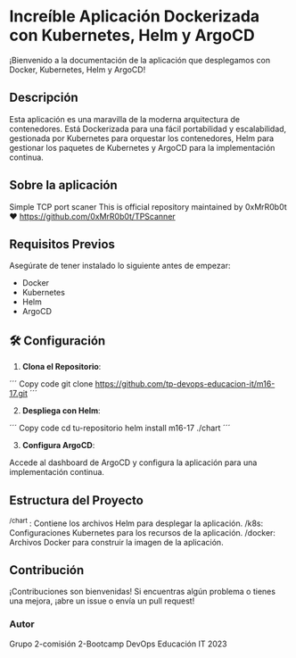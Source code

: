 # Increíble Aplicación Dockerizada con Kubernetes, Helm y ArgoCD
¡Bienvenido a la documentación de la aplicación que desplegamos con Docker, Kubernetes, Helm y ArgoCD!

## Descripción
Esta aplicación es una maravilla de la moderna arquitectura de contenedores. Está Dockerizada para una fácil portabilidad y escalabilidad, gestionada por Kubernetes para orquestar los contenedores, Helm para gestionar los paquetes de Kubernetes y ArgoCD para la implementación continua.

## Sobre la aplicación
Simple TCP port scaner
This is official repository maintained by 0xMrR0b0t ❤️
https://github.com/0xMrR0b0t/TPScanner

## Requisitos Previos
Asegúrate de tener instalado lo siguiente antes de empezar:

- Docker
- Kubernetes
- Helm
- ArgoCD
  
## 🛠 Configuración
1. **Clona el Repositorio**:

´´´
Copy code
git clone https://github.com/tp-devops-educacion-it/m16-17.git
´´´

2. **Despliega con Helm**:

´´´
Copy code
cd tu-repositorio
helm install m16-17 ./chart
´´´

3. **Configura ArgoCD**:

Accede al dashboard de ArgoCD y configura la aplicación para una implementación continua.

## Estructura del Proyecto
<sup> /chart </sup>: Contiene los archivos Helm para desplegar la aplicación.
/k8s: Configuraciones Kubernetes para los recursos de la aplicación.
/docker: Archivos Docker para construir la imagen de la aplicación.

## Contribución
¡Contribuciones son bienvenidas! Si encuentras algún problema o tienes una mejora, ¡abre un issue o envía un pull request!

### Autor
Grupo 2-comisión 2-Bootcamp DevOps Educación IT 2023
